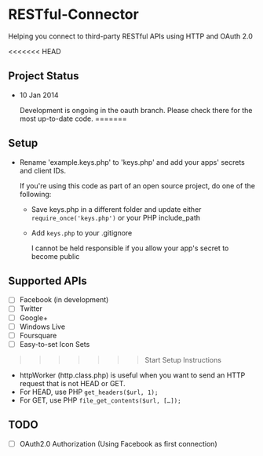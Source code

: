 RESTful-Connector
=================

Helping you connect to third-party RESTful APIs using HTTP and OAuth 2.0

<<<<<<< HEAD
## Project Status
* 10 Jan 2014

    Development is ongoing in the oauth branch. Please check there for the most up-to-date code.
=======
## Setup
* Rename 'example.keys.php' to 'keys.php' and add your apps' secrets and client IDs.

  If you're using this code as part of an open source project, do one of the following:
  * Save keys.php in a different folder and update either `require_once('keys.php')` or your PHP include_path
  * Add `keys.php` to your .gitignore

    I cannot be held responsible if you allow your app's secret to become public

## Supported APIs
* [ ] Facebook (in development)
* [ ] Twitter
* [ ] Google+
* [ ] Windows Live
* [ ] Foursquare
* [ ] Easy-to-set Icon Sets
>>>>>>> Start Setup Instructions

* httpWorker (http.class.php) is useful when you want to send an HTTP request that is not HEAD or GET.
 * For HEAD, use PHP `get_headers($url, 1);`
 * For GET, use PHP `file_get_contents($url, […]);`

## TODO
- [ ] OAuth2.0 Authorization (Using Facebook as first connection)
